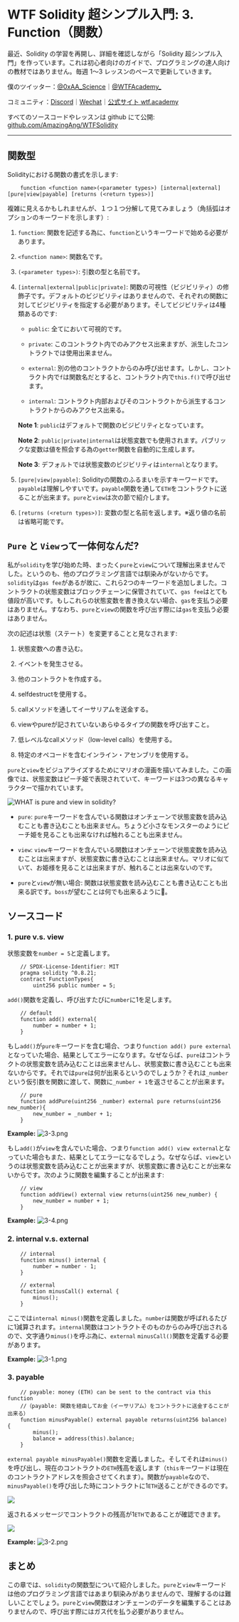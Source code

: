 # WTF Solidity 超シンプル入門: 3. Function（関数）

最近、Solidity の学習を再開し、詳細を確認しながら「Solidity 超シンプル入門」を作っています。これは初心者向けのガイドで、プログラミングの達人向けの教材ではありません。毎週 1〜3 レッスンのペースで更新していきます。

僕のツイッター：[@0xAA_Science](https://twitter.com/0xAA_Science)｜[@WTFAcademy\_](https://twitter.com/WTFAcademy_)

コミュニティ：[Discord](https://discord.gg/5akcruXrsk)｜[Wechat](https://docs.google.com/forms/d/e/1FAIpQLSe4KGT8Sh6sJ7hedQRuIYirOoZK_85miz3dw7vA1-YjodgJ-A/viewform?usp=sf_link)｜[公式サイト wtf.academy](https://wtf.academy)

すべてのソースコードやレッスンは github にて公開: [github.com/AmazingAng/WTFSolidity](https://github.com/AmazingAng/WTFSolidity)

-----

## 関数型

Solidityにおける関数の書式を示します:

```solidity
    function <function name>(<parameter types>) [internal|external] [pure|view|payable] [returns (<return types>)]
```

複雑に見えるかもしれませんが、１つ１つ分解して見てみましょう（角括弧はオプションのキーワードを示します）:


1. `function`: 関数を記述する為に、`function`というキーワードで始める必要があります。

2. `<function name>`: 関数名です。

3. `(<parameter types>)`: 引数の型と名前です。

4. `[internal|external|public|private]`: 関数の可視性（ビジビリティ）の修飾子です。デフォルトのビジビリティはありませんので、それぞれの関数に対してビジビリティを指定する必要があります。そしてビジビリティは4種類あるのです:

   - `public`: 全てにおいて可視的です。

   - `private`: このコントラクト内でのみアクセス出来ますが、派生したコントラクトでは使用出来ません。

   - `external`: 別の他のコントラクトからのみ呼び出せます。しかし、コントラクト内で`f`は関数名だとすると、コントラクト内で`this.f()`で呼び出せます。 

   - `internal`: コントラクト内部およびそのコントラクトから派生するコントラクトからのみアクセス出来る。

    **Note 1**: `public`はデフォルトで関数のビジビリティとなっています。
    
    **Note 2**: `public|private|internal`は状態変数でも使用されます。パブリックな変数は値を照会する為の`getter`関数を自動的に生成します。
    
    **Note 3**: デフォルトでは状態変数のビジビリティは`internal`となります。

5. `[pure|view|payable]`: Solidityの関数のふるまいを示すキーワードです。`payable`は理解しやすいです。`payable`関数を通して`ETH`をコントラクトに送ることが出来ます。`pure`と`view`は次の節で紹介します。

6. `[returns (<return types>)]`: 変数の型と名前を返します。※返り値の名前は省略可能です。

## `Pure` と `View`って一体何なんだ?

私が`solidity`を学び始めた時、まったく`pure`と`view`について理解出来ませんでした。というのも、他のプログラミング言語では馴染みがないからです。`solidity`は`gas fee`があるが故に、これら2つのキーワードを追加しました。コントラクトの状態変数はブロックチェーンに保管されていて、`gas fee`はとても値段が高いです。もしこれらの状態変数を書き換えない場合、`gas`を支払う必要はありません。すなわち、`pure`と`view`の関数を呼び出す際には`gas`を支払う必要はありません。

次の記述は状態（ステート）を変更することと見なされます:

1. 状態変数への書き込む。

2. イベントを発生させる。

3. 他のコントラクトを作成する。

4. selfdestructを使用する。

5. callメソッドを通してイーサリアムを送金する。

6. viewやpureが記されていないあらゆるタイプの関数を呼び出すこと。

7. 低レベルなcallメソッド（low-level calls）を使用する。

8. 特定のオペコードを含むインライン・アセンブリを使用する。


`pure`と`view`をビジュアライズするためにマリオの漫画を描いてみました。この画像では、状態変数はピーチ姫で表現されていて、キーワードは3つの異なるキャラクターで描かれています。

![WHAT is pure and view in solidity?](https://images.mirror-media.xyz/publication-images/1B9kHsTYnDY_QURSWMmPb.png?height=1028&width=1758)

- `pure`: `pure`キーワードを含んでいる関数はオンチェーンで状態変数を読み込むことも書き込むことも出来ません。ちょうど小さなモンスターのようにピーチ姫を見ることも出来なければ触れることも出来ません。
  
- `view`: `view`キーワードを含んでいる関数はオンチェーンで状態変数を読み込むことは出来ますが、状態変数に書き込むことは出来ません。マリオに似ていて、お姫様を見ることは出来ますが、触れることは出来ないのです。

- `pure`と`view`が無い場合: 関数は状態変数を読み込むことも書き込むことも出来る訳です。`boss`が望むことは何でも出来るように🐶。

## ソースコード

### 1. pure v.s. view

状態変数を`number = 5`と定義します。

```solidity
    // SPDX-License-Identifier: MIT
    pragma solidity ^0.8.21;
    contract FunctionTypes{
        uint256 public number = 5;
```

`add()`関数を定義し、呼び出すたびに`number`に1を足します。

```solidity
    // default
    function add() external{
        number = number + 1;
    }
```

もし`add()`が`pure`キーワードを含む場合、つまり`function add() pure external`となっていた場合、結果としてエラーになります。なぜならば、`pure`はコントラクトの状態変数を読み込むことは出来ませんし、状態変数に書き込むことも出来ないからです。それでは`pure`は何が出来るというのでしょうか？それは`_number`という仮引数を関数に渡して、関数に`_number + 1`を返させることが出来ます。

```solidity
    // pure
    function addPure(uint256 _number) external pure returns(uint256 new_number){
        new_number = _number + 1;
    }
```

**Example:**
![3-3.png](./img/3-3.png)

もし`add()`が`view`を含んでいた場合、つまり`function add() view external`となっていた場合もまた、結果としてエラーになるでしょう。なぜならば、`view`というのは状態変数を読み込むことが出来ますが、状態変数に書き込むことが出来ないからです。次のように関数を編集することが出来ます:

```solidity
    // view
    function addView() external view returns(uint256 new_number) {
        new_number = number + 1;
    }
```

**Example:**
![3-4.png](./img/3-4.png)

### 2. internal v.s. external

```solidity
    // internal
    function minus() internal {
        number = number - 1;
    }

    // external
    function minusCall() external {
        minus();
    }
```

ここでは`internal minus()`関数を定義しました。`number`は関数が呼ばれるたびに1減算されます。`internal`関数はコントラクトそのものからのみ呼び出されるので、文字通り`minus()`を呼ぶ為に、`external` `minusCall()`関数を定義する必要があります。

**Example:**
![3-1.png](./img/3-1.png)

### 3. payable

```solidity
    // payable: money (ETH) can be sent to the contract via this function
    //（payable: 関数を経由してお金（イーサリアム）をコントラクトに送金することが出来る）
    function minusPayable() external payable returns(uint256 balance) {
        minus();
        balance = address(this).balance;
    }
```

`external payable minusPayable()`関数を定義しました。そしてそれは`minus()`を呼び出し、現在のコントラクトの`ETH`残高を返します（`this`キーワードは現在のコントラクトアドレスを照会させてくれます）。関数が`payable`なので、`minusPayable()`を呼び出した時にコントラクトに1`ETH`送ることができるのです。

![](https://images.mirror-media.xyz/publication-images/ETDPN8myq7jFfAL8CUAFt.png?height=148&width=588)

返されるメッセージでコントラクトの残高が1`ETH`であることが確認できます。

![](https://images.mirror-media.xyz/publication-images/nGZ2pz0MvzgXuKrENJPYf.png?height=128&width=1130)

**Example:**
![3-2.png](./img/3-2.png)

## まとめ

この章では、`solidity`の関数型について紹介しました。`pure`と`view`キーワードは他のプログラミング言語ではあまり馴染みがありませんので、理解するのは難しいことでしょう。`pure`と`view`関数はオンチェーンのデータを編集することはありませんので、呼び出す際にはガス代を払う必要がありません。
